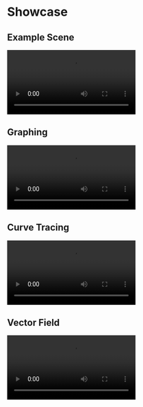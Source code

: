 # Showcase

## Example Scene

![](./_media/videos/example.mp4 ':include :type=video controls width=100% autoplay loop')

## Graphing

![](./_media/videos/graphing.mp4 ':include :type=video controls width=100% autoplay loop')

## Curve Tracing

![](./_media/videos/curveTracing.mp4 ':include :type=video controls width=100% autoplay loop')

## Vector Field

![](./_media/videos/vectorField.mp4 ':include :type=video controls width=100% autoplay loop')
